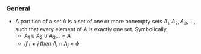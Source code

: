 ### General
- A partition of a set A is a set of one or more nonempty sets $A_1, A_2, A_3,...$, such that every element of A is exactly one set. Symbolically,
	- $A_1 \cup A_2 \cup A_3...=A$
	- $if\ i\neq j \ then \ A_i \cap A_j=\phi$